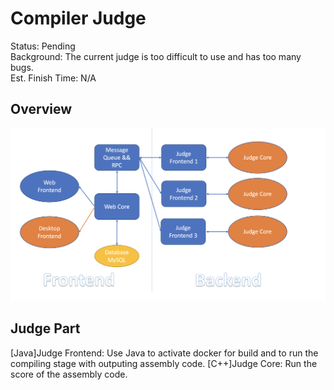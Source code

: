 # Compiler Judge
Status: Pending      
Background: The current judge is too difficult to use and has too many bugs.   
Est. Finish Time: N/A     

## Overview
![Overview](https://github.com/peterzheng98/CompilerJudge/blob/master/Overview.png)

## Judge Part
[Java]Judge Frontend: Use Java to activate docker for build and to run the compiling stage with outputing assembly code.
[C++]Judge Core: Run the score of the assembly code.